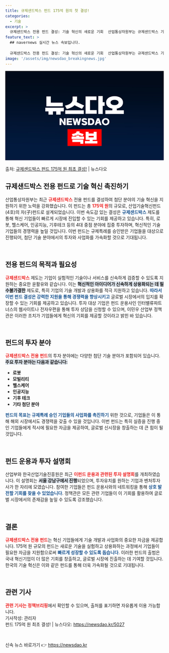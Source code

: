 ```yaml
---
title: 규제샌드박스 펀드 175억 원의 첫 결성!
categories:
  - 기술
excerpt: >
  규제샌드박스 전용 펀드 결성: 기술 혁신의 새로운 기회  산업통상자원부는 규제샌드박스 기업의 첨단분야 기술혁…
feature_text: >
  ## navernews 실시간 뉴스 속보입니다.

  규제샌드박스 전용 펀드 결성: 기술 혁신의 새로운 기회  산업통상자원부는 규제샌드박스 기업의 첨단분야 기술혁…
image: '/assets/img/newsdao_breakingnews.jpg'
---
```


![뉴스다오 속보](/assets/img/newsdao_breakingnews.jpg)

<p>출처: <a href="https://newsdao.kr/5027" rel="dofollow">규제샌드박스 펀드 175억 원 최초 결성!</a> | 뉴스다오</p>

<h2 data-ke-size="size26">규제샌드박스 전용 펀드로 기술 혁신 촉진하기</h2>

<p data-ke-size="size16">산업통상자원부는 최근 <b><span style="color: #ee2323;">규제샌드박스</span></b> 전용 펀드를 결성하여 첨단 분야의 기술 혁신을 지원하기 위한 노력을 강화했습니다. 이 펀드는 총 <b><span style="color: #ee2323;">175억 원</span></b>의 규모로, 산업기술혁신펀드(4호)의 자(子)펀드로 설계되었습니다. 이번 속도감 있는 결성은 <b><span style="color: #1a5490;">규제샌드박스</span></b> 제도를 통해 혁신 기업들이 빠르게 시장에 진입할 수 있는 기회를 제공하고 있습니다. 특히, 로봇, 헬스케어, 인공지능, 기후테크 등의 4대 중점 분야에 집중 투자하며, 혁신적인 기술 기업들의 경쟁력을 높일 것입니다. 이번 펀드는 규제특례를 승인받은 기업들을 대상으로 진행되어, 첨단 기술 분야에서의 투자와 사업화를 가속화할 것으로 기대됩니다.</p>

<p data-ke-size="size16">&nbsp;</p>

<h2 data-ke-size="size26">전용 펀드의 목적과 필요성</h2>

<p data-ke-size="size16"><b><span style="color: #ee2323;">규제샌드박스</span></b> 제도는 기업이 실험적인 기술이나 서비스를 신속하게 검증할 수 있도록 지원하는 중요한 윤활유와 같습니다. 이는 <b><span style="background-color: #21538527;">혁신적인 아이디어가 신속하게 상용화되는 데 필수불가결한</span></b> 제도로, 특히 기업의 기술 개발과 상용화를 적극 지원하고 있습니다. <b><span style="color: #1a5490;">따라서 이번 펀드 결성은 강력한 지원을 통해 경쟁력을 향상시키고</span></b> 글로벌 시장에서의 입지를 확장할 수 있는 기회를 제공하고 있습니다. 투자 대상 기업은 펀드 운용사인 인터밸류파트너스의 웹사이트나 전자우편을 통해 투자 상담을 신청할 수 있으며, 이민우 산업부 정책관은 이러한 조치가 기업들에게 혁신의 기회를 제공할 것이라고 밝힌 바 있습니다.</p>

<p data-ke-size="size16">&nbsp;</p>

<h2 data-ke-size="size26">펀드의 투자 분야</h2>

<p data-ke-size="size16"><b><span style="color: #ee2323;">규제샌드박스 전용 펀드</span></b>의 투자 분야에는 다양한 첨단 기술 분야가 포함되어 있습니다. <b><span style="background-color: #21538527;">주요 투자 분야는 다음과 같습니다:</span></b></p>

<ul>
    <li><b>로봇</b></li>
    <li><b>모빌리티</b></li>
    <li><b>헬스케어</b></li>
    <li><b>인공지능</b></li>
    <li><b>기후 테크</b></li>
    <li><b>기타 첨단 분야</b></li>
</ul>

<p data-ke-size="size16"><b><span style="color: #1a5490;">펀드의 목표는 규제특례 승인 기업들의 사업화를 촉진하기</span></b> 위한 것으로, 기업들은 이 통해 해외 시장에서도 경쟁력을 갖출 수 있을 것입니다. 이번 펀드는 특히 실증을 진행 중인 기업들에게 적시에 필요한 자금을 제공하여, 글로벌 신시장을 창출하는 데 큰 힘이 될 것입니다.</p>

<p data-ke-size="size16">&nbsp;</p>

<h2 data-ke-size="size26">펀드 운용과 투자 설명회</h2>

<p data-ke-size="size16">산업부와 한국산업기술진흥원은 최근 <b><span style="color: #ee2323;">이펀드 운용과 관련된 투자 설명회</span></b>를 개최하였습니다. 이 설명회는 <b><span style="background-color: #21538527;">서울 강남구에서 진행</span></b>되었으며, 투자유치를 원하는 기업과 벤처투자사가 한 자리에 모였습니다. 참여한 기업들은 펀드 운용사와의 네트워킹을 통해 <b><span style="color: #1a5490;">상호 발전할 기회를 찾을 수 있었습니다</span></b>. 정책관은 모든 관련 기업들이 이 기회를 활용하여 글로벌 시장에서의 존재감을 높일 수 있도록 강조했습니다.</p>

<p data-ke-size="size16">&nbsp;</p>

<h2 data-ke-size="size26">결론</h2>

<p data-ke-size="size16"><b><span style="color: #ee2323;">규제샌드박스 전용 펀드</span></b>는 혁신 기업들에게 기술 개발과 사업화의 중요한 자금을 제공합니다. 175억 원 규모의 펀드는 새로운 기술을 실험하고 상용화하는 과정에서 기업들이 필요한 자금을 지원함으로써 <b><span style="color: #1a5490;">빠르게 성장할 수 있도록 돕습니다</span></b>. 이러한 펀드의 출범은 국내 혁신기업이 더 많은 기회를 창출하고, 글로벌 시장에 진출하는 데 기여할 것입니다. 한국의 기술 혁신은 이와 같은 펀드를 통해 더욱 가속화될 것으로 기대됩니다.</p>

<p data-ke-size="size16">&nbsp;</p>

<h2 data-ke-size="size26">관련 기사</h2>

<p data-ke-size="size16"><b><span style="color: #ee2323;">관련 기사는 정책브리핑</span></b>에서 확인할 수 있으며, 출처를 표기하면 자유롭게 이용 가능합니다. <br>기사작성: 관리자 <br>펀드 175억 원 최초 결성! | 뉴스다오: <a href="https://newsdao.kr/5027">https://newsdao.kr/5027</a></p>

<p data-ke-size="size16">&nbsp;</p> 

신속 뉴스 바로가기 👉 <a href="https://newsdao.kr" rel="dofollow">https://newsdao.kr</a>



